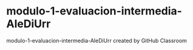 # modulo-1-evaluacion-intermedia-AleDiUrr
modulo-1-evaluacion-intermedia-AleDiUrr created by GitHub Classroom
